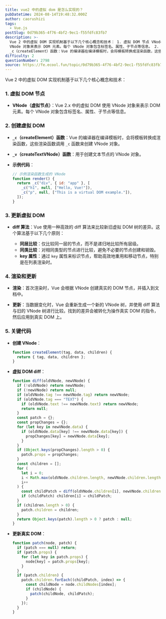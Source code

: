 ```yaml
---
title: vue2 中的虚拟 dom 是怎么实现的？
pubDatetime: 2024-08-14T19:48:32.000Z
author: caorushizi
tags:
  - Vue.js
postSlug: 0d79b365-4f76-4bf2-9ec1-f55fdfc83fb7
description: >-
  Vue 2 中的虚拟 DOM 实现机制基于以下几个核心概念和技术： 1. 虚拟 DOM 节点 VNode（虚拟节点）：Vue 2.x 中的虚拟 DOM 使用
  VNode 对象来表示 DOM 元素。每个 VNode 对象包含标签名、属性、子节点等信息。 2. 创建虚拟 DOM
  _c（createElement）函数：Vue 的编译器在编译模板时，会将模板转换成渲染函数，这些渲染函数调用 _c 函数来
difficulty: 2
questionNumber: 2798
source: https://fe.ecool.fun/topic/0d79b365-4f76-4bf2-9ec1-f55fdfc83fb7
---
```


Vue 2 中的虚拟 DOM 实现机制基于以下几个核心概念和技术：

### **1. 虚拟 DOM 节点**

- **VNode（虚拟节点）**：Vue 2.x 中的虚拟 DOM 使用 VNode 对象来表示 DOM 元素。每个 VNode 对象包含标签名、属性、子节点等信息。

### **2. 创建虚拟 DOM**

- **`_c`（createElement）函数**：Vue 的编译器在编译模板时，会将模板转换成渲染函数，这些渲染函数调用 `_c` 函数来创建 VNode 对象。
- **`_v`（createTextVNode）函数**：用于创建文本节点的 VNode 对象。

- **示例代码**：
  ```javascript
  // 示例渲染函数生成的 VNode
  function render() {
    return _c("div", { id: "app" }, [
      _c("h1", null, ["Hello, Vue!"]),
      _c("p", null, ["This is a virtual DOM example."]),
    ]);
  }
  ```

### **3. 更新虚拟 DOM**

- **diff 算法**：Vue 使用一种高效的 diff 算法来比较新旧虚拟 DOM 树的差异。这个算法基于以下几个原则：

  - **同层比较**：仅比较同一层的节点，而不是递归地比较所有层级。
  - **同类比较**：对相同类型的节点进行比较，避免不必要的节点创建和销毁。
  - **key 属性**：通过 `key` 属性来标识节点，帮助高效地重用和移动节点，特别是在列表渲染时。

### **4. 渲染和更新**

- **渲染**：首次渲染时，Vue 会根据 VNode 创建真实的 DOM 节点，并插入到文档中。

- **更新**：当数据变化时，Vue 会重新生成一个新的 VNode 树，并使用 diff 算法与旧的 VNode 树进行比较。找到的差异会被转化为操作真实 DOM 的指令，然后应用到真实 DOM 上。

### **5. 关键代码**

- **创建 VNode**：

  ```javascript
  function createElement(tag, data, children) {
    return { tag, data, children };
  }
  ```

- **虚拟 DOM diff**：

  ```javascript
  function diff(oldVNode, newVNode) {
    if (!oldVNode) return newVNode;
    if (!newVNode) return null;
    if (oldVNode.tag !== newVNode.tag) return newVNode;
    if (oldVNode.tag === "TEXT") {
      if (oldVNode.text !== newVNode.text) return newVNode;
      return null;
    }
    const patch = {};
    const propChanges = {};
    for (let key in newVNode.data) {
      if (oldVNode.data[key] !== newVNode.data[key]) {
        propChanges[key] = newVNode.data[key];
      }
    }
    if (Object.keys(propChanges).length > 0) {
      patch.props = propChanges;
    }
    const children = [];
    for (
      let i = 0;
      i < Math.max(oldVNode.children.length, newVNode.children.length);
      i++
    ) {
      const childPatch = diff(oldVNode.children[i], newVNode.children[i]);
      if (childPatch) children[i] = childPatch;
    }
    if (children.length > 0) {
      patch.children = children;
    }
    return Object.keys(patch).length > 0 ? patch : null;
  }
  ```

- **更新真实 DOM**：
  ```javascript
  function patch(node, patch) {
    if (patch === null) return;
    if (patch.props) {
      for (let key in patch.props) {
        node[key] = patch.props[key];
      }
    }
    if (patch.children) {
      patch.children.forEach((childPatch, index) => {
        const childNode = node.childNodes[index];
        if (childNode) {
          patch(childNode, childPatch);
        }
      });
    }
  }
  ```
